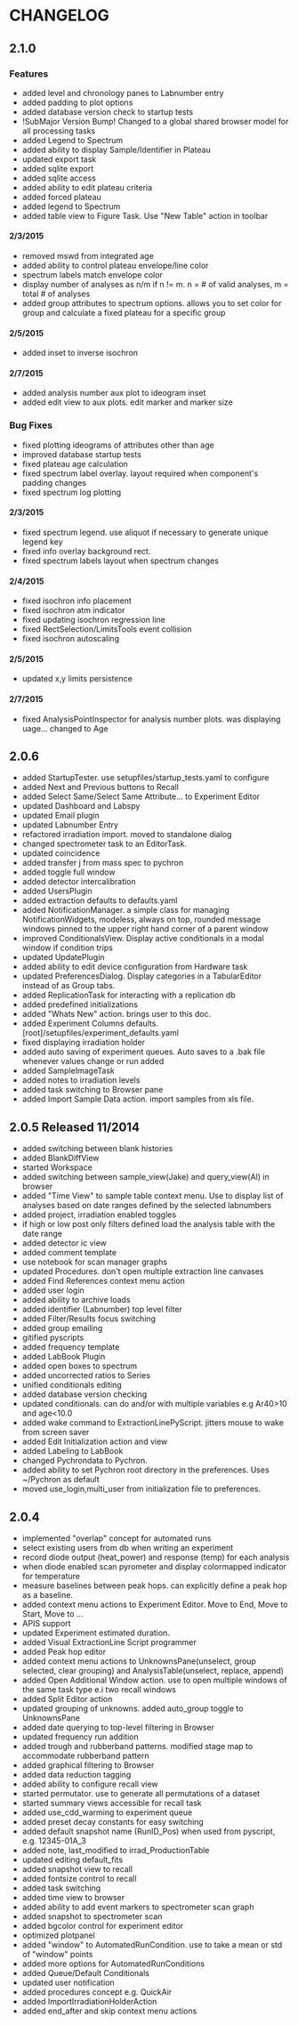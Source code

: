 CHANGELOG
============
2.1.0
------------------

### Features ###
* added level and chronology panes to Labnumber entry
* added padding to plot options
* added database version check to startup tests
* !SubMajor Version Bump! Changed to a global shared browser model for all processing tasks
* added Legend to Spectrum
* added ability to display Sample/Identifier in Plateau
* updated export task
* added sqlite export
* added sqlite access
* added ability to edit plateau criteria
* added forced plateau
* added legend to Spectrum
* added table view to Figure Task. Use "New Table" action in toolbar
#### 2/3/2015 ####
* removed mswd from integrated age
* added ability to control plateau envelope/line color
* spectrum labels match envelope color
* display number of analyses as n/m if n != m. n = # of valid analyses, m = total # of analyses
* added group attributes to spectrum options. allows you to set color for group and calculate a fixed plateau for a specific group
#### 2/5/2015 ####
* added inset to inverse isochron
#### 2/7/2015 ####
* added analysis number aux plot to ideogram inset
* added edit view to aux plots. edit marker and marker size

### Bug Fixes ###
* fixed plotting ideograms of attributes other than age
* improved database startup tests
* fixed plateau age calculation
* fixed spectrum label overlay. layout required when component's padding changes
* fixed spectrum log plotting
#### 2/3/2015 ####
* fixed spectrum legend. use aliquot if necessary to generate unique legend key
* fixed info overlay background rect. 
* fixed spectrum labels layout when spectrum changes
#### 2/4/2015 ####
* fixed isochron info placement
* fixed isochron atm indicator
* fixed updating isochron regression line
* fixed RectSelection/LimitsTools event collision
* fixed isochron autoscaling
#### 2/5/2015 ####
* updated x,y limits persistence
#### 2/7/2015 ####
* fixed AnalysisPointInspector for analysis number plots. was displaying uage... changed to Age

2.0.6
------------------
* added StartupTester. use setupfiles/startup_tests.yaml to configure
* added Next and Previous buttons to Recall
* added Select Same/Select Same Attribute... to Experiment Editor
* updated Dashboard and Labspy
* updated Email plugin
* updated Labnumber Entry
* refactored irradiation import. moved to standalone dialog
* changed spectrometer task to an EditorTask. 
* updated coincidence
* added transfer j from mass spec to pychron
* added toggle full window
* added detector intercalibration
* added UsersPlugin
* added extraction defaults to defaults.yaml
* added NotificationManager. a simple class for managing NotificationWidgets, modeless, always on top, 
 rounded message windows pinned to the upper right hand corner of a parent window
* improved ConditionalsView. Display active conditionals in a modal window if condition trips
* updated UpdatePlugin
* added ability to edit device configuration from Hardware task
* updated PreferencesDialog. Display categories in a TabularEditor instead of as Group tabs.
* added ReplicationTask for interacting with a replication db
* added predefined initializations
* added "Whats New" action. brings user to this doc.
* added Experiment Columns defaults. [root]/setupfiles/experiment_defaults.yaml
* fixed displaying irradiation holder
* added auto saving of experiment queues. Auto saves to a .bak file whenever values change or run added
* added SampleImageTask
* added notes to irradiation levels
* added task switching to Browser pane
* added Import Sample Data action. import samples from xls file.

<!---
.. * fully implemented import irradiation from XLS file
.. * added ability to export irradiations from Pychron to MassSpec
-->


2.0.5 Released 11/2014
-----------------------
* added switching between blank histories
* added BlankDiffView
* started Workspace
* added switching between sample_view(Jake) and query_view(Al) in browser
* added "Time View" to sample table context menu. Use to display list of analyses based on
    date ranges defined by the selected labnumbers
* added project, irradiation enabled toggles
* if high or low post only filters defined load the analysis table with the date range
* added detector ic view
* added comment template
* use notebook for scan manager graphs
* updated Procedures. don't open multiple extraction line canvases
* added Find References context menu action
* added user login
* added ability to archive loads
* added identifier (Labnumber) top level filter
* added Filter/Results focus switching
* added group emailing
* gitified pyscripts
* added frequency template
* added LabBook Plugin
* added open boxes to spectrum
* added uncorrected ratios to Series
* unified conditionals editing
* added database version checking
* updated conditionals. can do and/or with multiple variables e.g Ar40>10 and age<10.0
* added wake command to ExtractionLinePyScript. jitters mouse to wake from screen saver
* added Edit Initialization action and view
* added Labeling to LabBook
* changed Pychrondata to Pychron. 
* added ability to set Pychron root directory in the preferences. Uses ~/Pychron as default
* moved use_login,multi_user from initialization file to preferences.

2.0.4
------------------
* implemented "overlap" concept for automated runs
* select existing users from db when writing an experiment
* record diode output (heat_power) and response (temp) for each analysis
* when diode enabled scan pyrometer and display colormapped indicator for temperature
* measure baselines between peak hops. can explicitly define a peak hop as a baseline.
* added context menu actions to Experiment Editor. Move to End, Move to Start, Move to ...
* APIS support
* updated Experiment estimated duration. 
* added Visual ExtractionLine Script programmer
* added Peak hop editor
* added context menu actions to UnknownsPane(unselect, group selected, clear grouping) and AnalysisTable(unselect, replace, append)
* added Open Additional Window action. use to open multiple windows of the same task type e.i two recall windows
* added Split Editor action
* updated grouping of unknowns. added auto_group toggle to UnknownsPane
* added date querying to top-level filtering in Browser
* updated frequency run addition
* added trough and rubberband patterns. modified stage map to accommodate rubberband pattern
* added graphical filtering to Browser
* added data reduction tagging
* added ability to configure recall view
* started permutator. use to generate all permutations of a dataset
* started summary views accessible for recall task
* added use_cdd_warming to experiment queue
* added preset decay constants for easy switching
* added default snapshot name (RunID_Pos) when used from pyscript, e.g. 12345-01A_3
* added note, last_modified to irrad_ProductionTable
* updated editing default_fits
* added snapshot view to recall
* added fontsize control to recall
* added task switching
* added time view to browser
* added ability to add event markers to spectrometer scan graph
* added snapshot to spectrometer scan
* added bgcolor control for experiment editor
* optimized plotpanel
* added "window" to AutomatedRunCondition. use to take a mean or std of "window" points
* added more options for AutomatedRunConditions
* added Queue/Default Conditionals
* updated user notification
* added procedures concept e.g. QuickAir
* added ImportIrradiationHolderAction
* added end_after and skip context menu actions